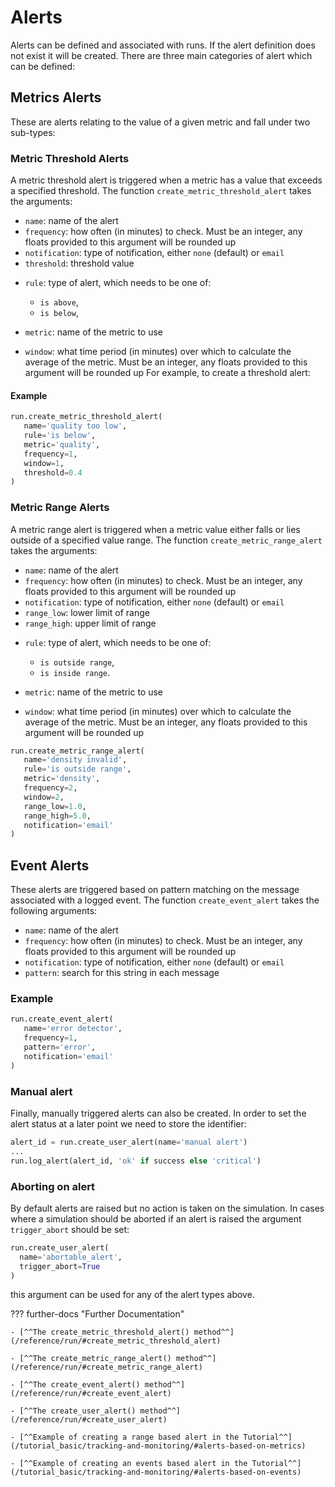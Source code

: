 # Alerts

Alerts can be defined and associated with runs. If the alert definition does not exist it will
be created. There are three main categories of alert which can be defined:

## Metrics Alerts

These are alerts relating to the value of a given metric and fall under two sub-types:

### Metric Threshold Alerts

A metric threshold alert is triggered when a metric has a value that exceeds a specified threshold. The function `create_metric_threshold_alert` takes the arguments:

 * `name`: name of the alert
 * `frequency`: how often (in minutes) to check. Must be an integer, any floats provided to this argument will be rounded up
 * `notification`: type of notification, either `none` (default) or `email`
 * `threshold`: threshold value
 - `rule`: type of alert, which needs to be one of:

    * `is above`,
    * `is below`,
 - `metric`: name of the metric to use
 - `window`: what time period (in minutes) over which to calculate the average of the metric. Must be an integer, any floats provided to this argument will be rounded up
For example, to create a threshold alert:

#### Example
```python
run.create_metric_threshold_alert(
   name='quality too low',
   rule='is below',
   metric='quality',
   frequency=1,
   window=1,
   threshold=0.4
)
```

### Metric Range Alerts

A metric range alert is triggered when a metric value either falls or lies outside of a specified value range. The function `create_metric_range_alert` takes the arguments:

 * `name`: name of the alert
 * `frequency`: how often (in minutes) to check. Must be an integer, any floats provided to this argument will be rounded up
 * `notification`: type of notification, either `none` (default) or `email`
 * `range_low`: lower limit of range
 * `range_high`: upper limit of range
 - `rule`: type of alert, which needs to be one of:

    * `is outside range`,
    * `is inside range`.
 - `metric`: name of the metric to use
 - `window`: what time period (in minutes) over which to calculate the average of the metric. Must be an integer, any floats provided to this argument will be rounded up

```python
run.create_metric_range_alert(
   name='density invalid',
   rule='is outside range',
   metric='density',
   frequency=2,
   window=2,
   range_low=1.0,
   range_high=5.0,
   notification='email'
)
```

## Event Alerts

These alerts are triggered based on pattern matching on the message associated with a logged event. The function `create_event_alert` takes the following arguments:

 * `name`: name of the alert
 * `frequency`: how often (in minutes) to check. Must be an integer, any floats provided to this argument will be rounded up
 * `notification`: type of notification, either `none` (default) or `email`
* `pattern`: search for this string in each message

### Example

``` py
run.create_event_alert(
   name='error detector',
   frequency=1,
   pattern='error',
   notification='email'
)
```

### Manual alert

Finally, manually triggered alerts can also be created. In order to set the alert status at a later point we need to store the identifier:

```py
alert_id = run.create_user_alert(name='manual alert')
...
run.log_alert(alert_id, 'ok' if success else 'critical')
```

### Aborting on alert

By default alerts are raised but no action is taken on the simulation. In cases where a simulation should be aborted if an alert is raised
the argument `trigger_abort` should be set:

```py
run.create_user_alert(
  name='abortable_alert',
  trigger_abort=True
)
```

this argument can be used for any of the alert types above.

??? further-docs "Further Documentation"

    - [^^The create_metric_threshold_alert() method^^](/reference/run/#create_metric_threshold_alert)

    - [^^The create_metric_range_alert() method^^](/reference/run/#create_metric_range_alert)

    - [^^The create_event_alert() method^^](/reference/run/#create_event_alert)

    - [^^The create_user_alert() method^^](/reference/run/#create_user_alert)

    - [^^Example of creating a range based alert in the Tutorial^^](/tutorial_basic/tracking-and-monitoring/#alerts-based-on-metrics)
    
    - [^^Example of creating an events based alert in the Tutorial^^](/tutorial_basic/tracking-and-monitoring/#alerts-based-on-events)
